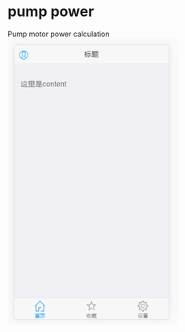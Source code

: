 # pump power
 Pump motor power calculation
![Image text](https://raw.githubusercontent.com/hongmaju/light7Local/master/img/productShow/20170518152848.png)
